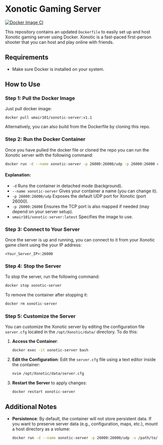 
# Xonotic Gaming Server 
[![Docker Image CI](https://github.com/Umair-khurshid/Xonotic-Server/actions/workflows/docker-image.yml/badge.svg)](https://github.com/Umair-khurshid/Xonotic-Server/actions/workflows/docker-image.yml)

This repository contains an updated `Dockerfile` to easily set up and host Xonotic gaming server using Docker. Xonotic is a fast-paced first-person shooter that you can host and play online with friends.

## Requirements

- Make sure Docker is installed on your system.
  
## How to Use

### Step 1: Pull the Docker Image

Just pull docker image:

```
docker pull umair101/xonotic-server:v1.1
```
Alternatively, you can also build from the Dockerfile by cloning this repo.

### Step 2: Run the Docker Container

Once you have pulled the docker file or cloned the repo you can run the Xonotic server with the following command:

```bash
docker run -d --name xonotic-server -p 26000:26000/udp -p 26000:26000 umair101/xonotic-server:v1.1
```
#### Explanation:
- `-d` Runs the container in detached mode (background).
- `--name xonotic-server` Gives your container a name (you can change it).
- `-p 26000:26000/udp` Exposes the default UDP port for Xonotic (port 26000).
- `-p 26000:26000` Ensures the TCP port is also mapped if needed (may depend on your server setup).
- `umair101/xonotic-server:latest` Specifies the image to use.

### Step 3: Connect to Your Server

Once the server is up and running, you can connect to it from your Xonotic game client using the your IP address:

```
<Your_Server_IP>:26000
```

### Step 4: Stop the Server

To stop the server, run the following command:

```bash
docker stop xonotic-server
```

To remove the container after stopping it:

```bash
docker rm xonotic-server
```

### Step 5: Customize the Server

You can customize the Xonotic server by editing the configuration file `server.cfg` located in the `/opt/Xonotic/data/` directory. To do this:

1. **Access the Container**:
   ```bash
   docker exec -it xonotic-server bash
   ```

2. **Edit the Configuration**:
   Edit the `server.cfg` file using a text editor inside the container:
   ```bash
   nvim /opt/Xonotic/data/server.cfg
   ```

3. **Restart the Server** to apply changes:
   ```bash
   docker restart xonotic-server
   ```

## Additional Notes

- **Persistence**:
 By default, the container will not store persistent data. If you want to preserve server data (e.g., configuration, maps, etc.), mount a host directory as a volume:
  ```bash
  docker run -d --name xonotic-server -p 26000:26000/udp -v /path/to/your/server/data:/opt/Xonotic/data xonotic-server
  ```

